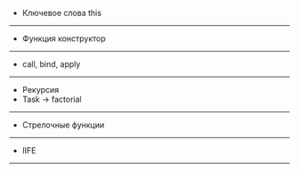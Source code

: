 - Ключевое слова this
---
- Функция конструктор
---
- call, bind, apply
---
- Рекурсия 
- Task -> factorial
---
- Стрелочные функции
---
- IIFE
---



